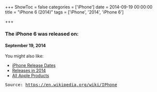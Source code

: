 +++
ShowToc = false
categories = ['iPhone']
date = 2014-09-19 00:00:00
title = "iPhone 6 (2014)"
tags = ['iPhone', '2014', 'iPhone 6']

+++

### The iPhone 6 was released on: 
#### September 19, 2014


<!--more-->


    
You might also like:

- [iPhone Release Dates](https://AppleReleaseDate.com//categories/iphone/)
- [Releases in 2014](https://AppleReleaseDate.com//tags/2014/)
- [All Apple Products](https://AppleReleaseDate.com//categories/)



<kbd> Source: https://en.wikipedia.org/wiki/IPhone</kbd>

